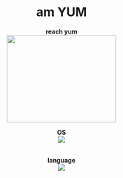 <!---
- 👋 Hi, I’m @yumm-b612
- 👀 I’m interested in ...
- 🌱 I’m currently learning ...
- 💞️ I’m looking to collaborate on ...
-  ...
yumm-b612/yumm-b612 is a ✨ special ✨ repository because its `README.md` (this file) appears on your GitHub profile.
You can click the Preview link to take a look at your changes.
--->

<div align="center">
 <h1>am YUM</h1>
 <b>reach yum</b>
 <br>
 <a href="https://discord.gg/NaXhwqWxV9"><img style="Padding: 0px; margin: 0px" width="250" height="200" src="https://discord.com/assets/e4923594e694a21542a489471ecffa50.svg"/></a>
  
  <b>OS</b>
  <br>
  <a href="https://archlinux.org/"><img src="https://archlinux.org/static/logos/archlinux-logo-dark-90dpi.ebdee92a15b3.png"/></a>
  
  <br>
  <b>language</b>
  <br>
  <a href="https://www.python.org/"><img src="https://www.python.org/static/img/python-logo.png"/></a>

</div>
